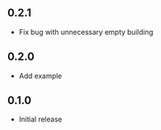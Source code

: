 ## 0.2.1

* Fix bug with unnecessary empty building

## 0.2.0

* Add example

## 0.1.0

* Initial release
